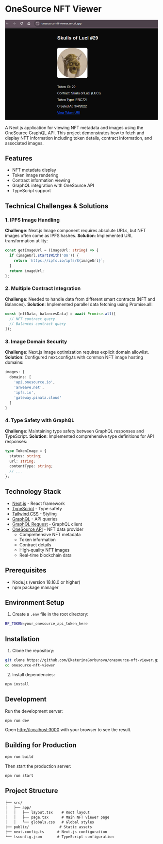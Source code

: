 # OneSource NFT Viewer

![Project Screenshot](/public/screenshot.png)

A Next.js application for viewing NFT metadata and images using the OneSource GraphQL API. This project demonstrates how to fetch and display NFT information including token details, contract information, and associated images.

## Features

- NFT metadata display
- Token image rendering
- Contract information viewing
- GraphQL integration with OneSource API
- TypeScript support

## Technical Challenges & Solutions

### 1. IPFS Image Handling
**Challenge**: Next.js Image component requires absolute URLs, but NFT images often come as IPFS hashes.
**Solution**: Implemented URL transformation utility:
```typescript
const getImageUrl = (imageUrl: string) => {
  if (imageUrl.startsWith('Qm')) {
    return `https://ipfs.io/ipfs/${imageUrl}`;
  }
  return imageUrl;
};
```

### 2. Multiple Contract Integration
**Challenge**: Needed to handle data from different smart contracts (NFT and Balances).
**Solution**: Implemented parallel data fetching using Promise.all:
```typescript
const [nftData, balancesData] = await Promise.all([
  // NFT contract query
  // Balances contract query
]);
```

### 3. Image Domain Security
**Challenge**: Next.js Image optimization requires explicit domain allowlist.
**Solution**: Configured next.config.ts with common NFT image hosting domains:
```typescript
images: {
  domains: [
    'api.onesource.io',
    'arweave.net',
    'ipfs.io',
    'gateway.pinata.cloud'
  ]
}
```

### 4. Type Safety with GraphQL
**Challenge**: Maintaining type safety between GraphQL responses and TypeScript.
**Solution**: Implemented comprehensive type definitions for API responses:
```typescript
type TokenImage = {
  status: string;
  url: string;
  contentType: string;
  // ...
};
```

## Technology Stack

- [Next.js](https://nextjs.org/) - React framework
- [TypeScript](https://www.typescriptlang.org/) - Type safety
- [Tailwind CSS](https://tailwindcss.com/) - Styling
- [GraphQL](https://graphql.org/) - API queries
- [GraphQL Request](https://github.com/prisma-labs/graphql-request) - GraphQL client
- [OneSource API](https://docs.onesource.io) - NFT data provider
  - Comprehensive NFT metadata
  - Token information
  - Contract details
  - High-quality NFT images
  - Real-time blockchain data

## Prerequisites
- Node.js (version 18.18.0 or higher)
- npm package manager

## Environment Setup

1. Create a `.env` file in the root directory:
```bash
BP_TOKEN=your_onesource_api_token_here
```

## Installation

1. Clone the repository:
```bash
git clone https://github.com/EkaterinaGorbunova/onesource-nft-viewer.git
cd onesource-nft-viewer
```

2. Install dependencies:
```bash
npm install
```

## Development

Run the development server:

```bash
npm run dev
```

Open [http://localhost:3000](http://localhost:3000) with your browser to see the result.

## Building for Production

```bash
npm run build
```

Then start the production server:

```bash
npm run start
```

## Project Structure

```
├── src/
│   ├── app/
│   │   ├── layout.tsx    # Root layout
│   │   ├── page.tsx      # Main NFT viewer page
│   │   └── globals.css   # Global styles
├── public/              # Static assets
├── next.config.ts      # Next.js configuration
└── tsconfig.json       # TypeScript configuration
```


